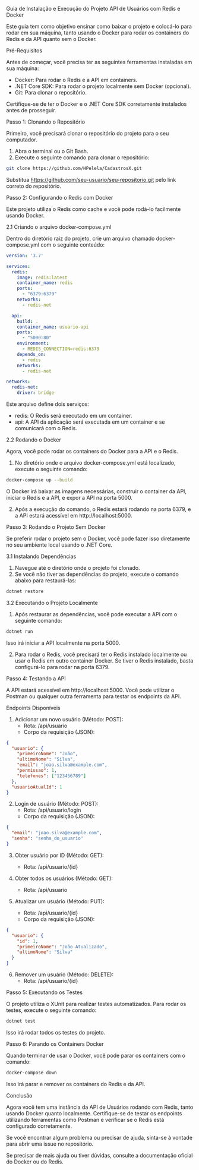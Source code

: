 
Guia de Instalação e Execução do Projeto API de Usuários com Redis e Docker

Este guia tem como objetivo ensinar como baixar o projeto e colocá-lo para rodar em sua máquina, tanto usando o Docker para rodar os containers do Redis e da API quanto sem o Docker.

Pré-Requisitos

Antes de começar, você precisa ter as seguintes ferramentas instaladas em sua máquina:

- Docker: Para rodar o Redis e a API em containers.
- .NET Core SDK: Para rodar o projeto localmente sem Docker (opcional).
- Git: Para clonar o repositório.

Certifique-se de ter o Docker e o .NET Core SDK corretamente instalados antes de prosseguir.

Passo 1: Clonando o Repositório

Primeiro, você precisará clonar o repositório do projeto para o seu computador.

1. Abra o terminal ou o Git Bash.
2. Execute o seguinte comando para clonar o repositório:

```bash
git clone https://github.com/HPelela/CadastrosX.git
```

Substitua https://github.com/seu-usuario/seu-repositorio.git pelo link correto do repositório.

Passo 2: Configurando o Redis com Docker

Este projeto utiliza o Redis como cache e você pode rodá-lo facilmente usando Docker.

2.1 Criando o arquivo docker-compose.yml

Dentro do diretório raiz do projeto, crie um arquivo chamado docker-compose.yml com o seguinte conteúdo:

```yaml
version: '3.7'

services:
  redis:
    image: redis:latest
    container_name: redis
    ports:
      - "6379:6379"
    networks:
      - redis-net

  api:
    build: .
    container_name: usuario-api
    ports:
      - "5000:80"
    environment:
      - REDIS_CONNECTION=redis:6379
    depends_on:
      - redis
    networks:
      - redis-net

networks:
  redis-net:
    driver: bridge
```

Este arquivo define dois serviços:

- redis: O Redis será executado em um container.
- api: A API da aplicação será executada em um container e se comunicará com o Redis.

2.2 Rodando o Docker

Agora, você pode rodar os containers do Docker para a API e o Redis.

1. No diretório onde o arquivo docker-compose.yml está localizado, execute o seguinte comando:

```bash
docker-compose up --build
```

O Docker irá baixar as imagens necessárias, construir o container da API, iniciar o Redis e a API, e expor a API na porta 5000.

2. Após a execução do comando, o Redis estará rodando na porta 6379, e a API estará acessível em http://localhost:5000.

Passo 3: Rodando o Projeto Sem Docker

Se preferir rodar o projeto sem o Docker, você pode fazer isso diretamente no seu ambiente local usando o .NET Core.

3.1 Instalando Dependências

1. Navegue até o diretório onde o projeto foi clonado.
2. Se você não tiver as dependências do projeto, execute o comando abaixo para restaurá-las:

```bash
dotnet restore
```

3.2 Executando o Projeto Localmente

1. Após restaurar as dependências, você pode executar a API com o seguinte comando:

```bash
dotnet run
```

Isso irá iniciar a API localmente na porta 5000.

2. Para rodar o Redis, você precisará ter o Redis instalado localmente ou usar o Redis em outro container Docker. Se tiver o Redis instalado, basta configurá-lo para rodar na porta 6379.

Passo 4: Testando a API

A API estará acessível em http://localhost:5000. Você pode utilizar o Postman ou qualquer outra ferramenta para testar os endpoints da API.

Endpoints Disponíveis

1. Adicionar um novo usuário (Método: POST):
   - Rota: /api/usuario
   - Corpo da requisição (JSON):

```json
{
  "usuario": {
    "primeiroNome": "João",
    "ultimoNome": "Silva",
    "email": "joao.silva@example.com",
    "permissao": 1,
    "telefones": ["123456789"]
  },
  "usuarioAtualId": 1
}
```

2. Login de usuário (Método: POST):
   - Rota: /api/usuario/login
   - Corpo da requisição (JSON):

```json
{
  "email": "joao.silva@example.com",
  "senha": "senha_do_usuario"
}
```

3. Obter usuário por ID (Método: GET):
   - Rota: /api/usuario/{id}

4. Obter todos os usuários (Método: GET):
   - Rota: /api/usuario

5. Atualizar um usuário (Método: PUT):
   - Rota: /api/usuario/{id}
   - Corpo da requisição (JSON):

```json
{
  "usuario": {
    "id": 1,
    "primeiroNome": "João Atualizado",
    "ultimoNome": "Silva"
  }
}
```

6. Remover um usuário (Método: DELETE):
   - Rota: /api/usuario/{id}

Passo 5: Executando os Testes

O projeto utiliza o XUnit para realizar testes automatizados. Para rodar os testes, execute o seguinte comando:

```bash
dotnet test
```

Isso irá rodar todos os testes do projeto.

Passo 6: Parando os Containers Docker

Quando terminar de usar o Docker, você pode parar os containers com o comando:

```bash
docker-compose down
```

Isso irá parar e remover os containers do Redis e da API.

Conclusão

Agora você tem uma instância da API de Usuários rodando com Redis, tanto usando Docker quanto localmente. Certifique-se de testar os endpoints utilizando ferramentas como Postman e verificar se o Redis está configurado corretamente.

Se você encontrar algum problema ou precisar de ajuda, sinta-se à vontade para abrir uma issue no repositório.

Se precisar de mais ajuda ou tiver dúvidas, consulte a documentação oficial do Docker ou do Redis.

